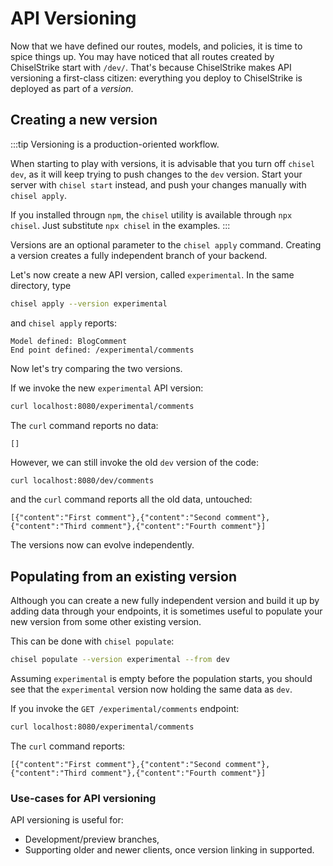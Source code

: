 # API Versioning

Now that we have defined our routes, models, and policies, it is time to spice things up.
You may have noticed that all routes created by ChiselStrike start with `/dev/`.
That's because ChiselStrike makes API versioning a first-class citizen: everything you deploy to
ChiselStrike is deployed as part of a _version_.

## Creating a new version

:::tip
Versioning is a production-oriented workflow.

When starting to play with versions, it is advisable that you turn off `chisel dev`, as it will
keep trying to push changes to the `dev` version. Start your server with `chisel start` instead,
and push your changes manually with `chisel apply`.

If you installed througn `npm`, the `chisel` utility is available through `npx chisel`. Just
substitute `npx chisel` in the examples.
:::

Versions are an optional parameter to the `chisel apply` command.
Creating a version creates a fully independent branch of your backend.

Let's now create a new API version, called `experimental`. In the same directory,
type

```bash
chisel apply --version experimental
```

and `chisel apply` reports:

```console
Model defined: BlogComment
End point defined: /experimental/comments
```

Now let's try comparing the two versions.

If we invoke the new `experimental` API version:

```bash
curl localhost:8080/experimental/comments
```

The `curl` command reports no data:

```console
[]
```

However, we can still invoke the old `dev` version of the code:

```bash
curl localhost:8080/dev/comments
```

and the `curl` command reports all the old data, untouched:

```console
[{"content":"First comment"},{"content":"Second comment"},{"content":"Third comment"},{"content":"Fourth comment"}]
```

The versions now can evolve independently.

## Populating from an existing version

Although you can create a new fully independent version and build it up by adding data
through your endpoints, it is sometimes useful to populate your new version from some
other existing version.

This can be done with `chisel populate`:

```bash
chisel populate --version experimental --from dev
```

Assuming `experimental` is empty before the population starts, you should see that the `experimental` version
now holding the same data as `dev`.

If you invoke the `GET /experimental/comments` endpoint:

```bash
curl localhost:8080/experimental/comments
```

The `curl` command reports:

```console
[{"content":"First comment"},{"content":"Second comment"},{"content":"Third comment"},{"content":"Fourth comment"}]
```

### Use-cases for API versioning

API versioning is useful for:
* Development/preview branches,
* Supporting older and newer clients, once version linking in supported.

